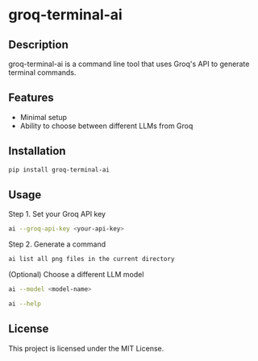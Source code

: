 # groq-terminal-ai

## Description
groq-terminal-ai is a command line tool that uses Groq's API to generate terminal commands.

## Features
- Minimal setup
- Ability to choose between different LLMs from Groq


## Installation

```bash
pip install groq-terminal-ai
```

## Usage

Step 1. Set your Groq API key
```bash
ai --groq-api-key <your-api-key>
```

Step 2. Generate a command
```bash
ai list all png files in the current directory
```

(Optional) Choose a different LLM model
```bash
ai --model <model-name>
```

```bash
ai --help
```


## License
This project is licensed under the MIT License.
